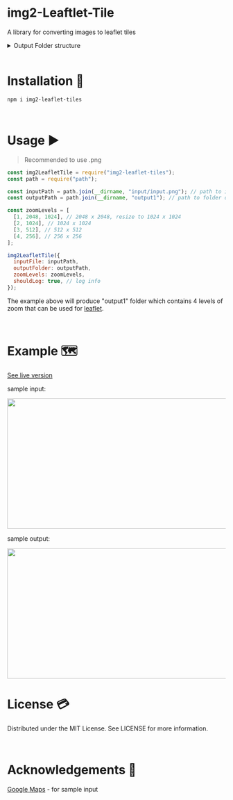 # img2-Leaftlet-Tile

A library for converting images to leaflet tiles

<details>
<summary>Output Folder structure</summary>
<br>

```
Output folder structure looks like this:

-z
--x
---y.png

=========

-0
--0
---0.png
-0
--0
---1.png
...
-0
--1
---0.png
...
-1
--1
---0.png
```

</details>

<br>

# Installation 🔨

`npm i img2-leaflet-tiles`

<br>

# Usage ▶️

> Recommended to use .png

```js
const img2LeafletTile = require("img2-leaflet-tiles");
const path = require("path");

const inputPath = path.join(__dirname, "input/input.png"); // path to input image
const outputPath = path.join(__dirname, "output1"); // path to folder output

const zoomLevels = [
  [1, 2048, 1024], // 2048 x 2048, resize to 1024 x 1024
  [2, 1024], // 1024 x 1024
  [3, 512], // 512 x 512
  [4, 256], // 256 x 256
];

img2LeafletTile({
  inputFile: inputPath,
  outputFolder: outputPath,
  zoomLevels: zoomLevels,
  shouldLog: true, // log info
});
```

The example above will produce "output1" folder which contains 4 levels of zoom that can be used for [leaflet](https://leafletjs.com/).

<br>

# Example 🗺

[See live version](https://simperfy.github.io/img2-Leaftlet-Tile/)

sample input:

<img src="https://user-images.githubusercontent.com/28738855/108728062-2998ef00-7564-11eb-9dc8-6a5e0163022b.png" width="650" height="300">

sample output:

<img src="https://user-images.githubusercontent.com/28738855/108722354-05d2aa80-755e-11eb-99ef-d4f7c36f8be4.png" width="650" height="300">

<br>

# License 💳

Distributed under the MIT License. See LICENSE for more information.

<br>

# Acknowledgements 🙇

[Google Maps](https://www.google.com/maps) - for sample input

